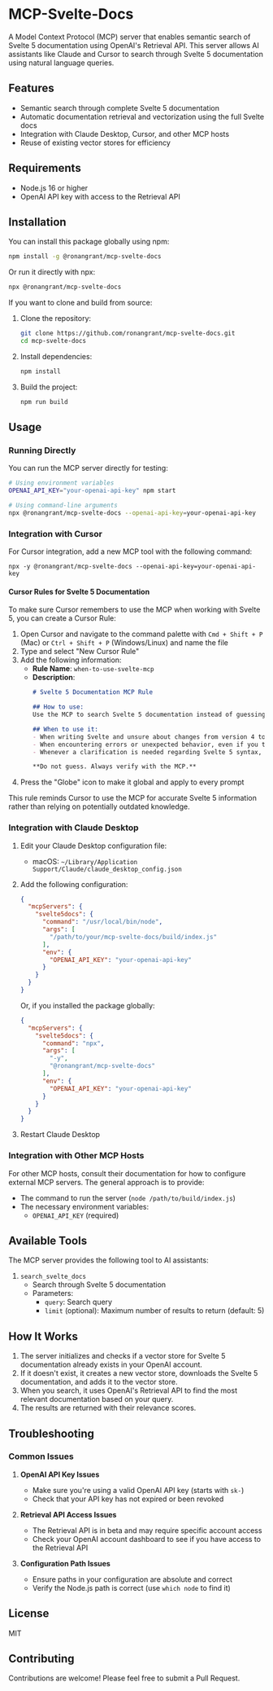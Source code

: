 # MCP-Svelte-Docs

A Model Context Protocol (MCP) server that enables semantic search of Svelte 5 documentation using OpenAI's Retrieval API. This server allows AI assistants like Claude and Cursor to search through Svelte 5 documentation using natural language queries.

## Features

- Semantic search through complete Svelte 5 documentation
- Automatic documentation retrieval and vectorization using the full Svelte docs
- Integration with Claude Desktop, Cursor, and other MCP hosts
- Reuse of existing vector stores for efficiency

## Requirements

- Node.js 16 or higher
- OpenAI API key with access to the Retrieval API

## Installation

You can install this package globally using npm:

```bash
npm install -g @ronangrant/mcp-svelte-docs
```

Or run it directly with npx:

```bash
npx @ronangrant/mcp-svelte-docs
```

If you want to clone and build from source:

1. Clone the repository:
   ```bash
   git clone https://github.com/ronangrant/mcp-svelte-docs.git
   cd mcp-svelte-docs
   ```

2. Install dependencies:
   ```bash
   npm install
   ```

3. Build the project:
   ```bash
   npm run build
   ```

## Usage

### Running Directly

You can run the MCP server directly for testing:

```bash
# Using environment variables
OPENAI_API_KEY="your-openai-api-key" npm start

# Using command-line arguments
npx @ronangrant/mcp-svelte-docs --openai-api-key=your-openai-api-key
```

### Integration with Cursor

For Cursor integration, add a new MCP tool with the following command:

```
npx -y @ronangrant/mcp-svelte-docs --openai-api-key=your-openai-api-key
```

#### Cursor Rules for Svelte 5 Documentation

To make sure Cursor remembers to use the MCP when working with Svelte 5, you can create a Cursor Rule:

1. Open Cursor and navigate to the command palette with `Cmd + Shift + P` (Mac) or `Ctrl + Shift + P` (Windows/Linux) and name the file
2. Type and select "New Cursor Rule"
3. Add the following information:
   - **Rule Name**: `when-to-use-svelte-mcp`
   - **Description**:
     ```markdown
     # Svelte 5 Documentation MCP Rule

     ## How to use:
     Use the MCP to search Svelte 5 documentation instead of guessing. This ensures accuracy and prevents hallucinations.

     ## When to use it:
     - When writing Svelte and unsure about changes from version 4 to 5.
     - When encountering errors or unexpected behavior, even if you think you know the cause.
     - Whenever a clarification is needed regarding Svelte 5 syntax, API, or best practices.

     **Do not guess. Always verify with the MCP.**
     ```
4. Press the "Globe" icon to make it global and apply to every prompt

This rule reminds Cursor to use the MCP for accurate Svelte 5 information rather than relying on potentially outdated knowledge.

### Integration with Claude Desktop

1. Edit your Claude Desktop configuration file:
   - macOS: `~/Library/Application Support/Claude/claude_desktop_config.json`

2. Add the following configuration:
   ```json
   {
     "mcpServers": {
       "svelte5docs": {
         "command": "/usr/local/bin/node",
         "args": [
           "/path/to/your/mcp-svelte-docs/build/index.js"
         ],
         "env": {
           "OPENAI_API_KEY": "your-openai-api-key"
         }
       }
     }
   }
   ```

   Or, if you installed the package globally:
   ```json
   {
     "mcpServers": {
       "svelte5docs": {
         "command": "npx",
         "args": [
           "-y",
           "@ronangrant/mcp-svelte-docs"
         ],
         "env": {
           "OPENAI_API_KEY": "your-openai-api-key"
         }
       }
     }
   }
   ```

3. Restart Claude Desktop

### Integration with Other MCP Hosts

For other MCP hosts, consult their documentation for how to configure external MCP servers. The general approach is to provide:

- The command to run the server (`node /path/to/build/index.js`)
- The necessary environment variables:
  - `OPENAI_API_KEY` (required)

## Available Tools

The MCP server provides the following tool to AI assistants:

1. `search_svelte_docs`
   - Search through Svelte 5 documentation
   - Parameters:
     - `query`: Search query
     - `limit` (optional): Maximum number of results to return (default: 5)

## How It Works

1. The server initializes and checks if a vector store for Svelte 5 documentation already exists in your OpenAI account.
2. If it doesn't exist, it creates a new vector store, downloads the Svelte 5 documentation, and adds it to the vector store.
3. When you search, it uses OpenAI's Retrieval API to find the most relevant documentation based on your query.
4. The results are returned with their relevance scores.

## Troubleshooting

### Common Issues

1. **OpenAI API Key Issues**
   - Make sure you're using a valid OpenAI API key (starts with `sk-`)
   - Check that your API key has not expired or been revoked

2. **Retrieval API Access Issues**
   - The Retrieval API is in beta and may require specific account access
   - Check your OpenAI account dashboard to see if you have access to the Retrieval API

3. **Configuration Path Issues**
   - Ensure paths in your configuration are absolute and correct
   - Verify the Node.js path is correct (use `which node` to find it)

## License

MIT

## Contributing

Contributions are welcome! Please feel free to submit a Pull Request.
